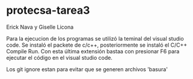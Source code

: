 # protecsa-tarea3
Erick Nava y Giselle Licona

Para la ejecucion de los programas se utilizó la teminal del visual studio code. Se instaló
el packete de c/c++, posteriormente se instaló el C/C++ Compile Run. Con esta última extensión 
bastaa con presionar F6 para ejecutar el código en el visual studio code.

Los git ignore estan para evitar que se generen archivos 'basura'



